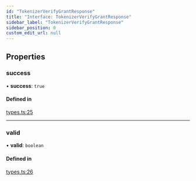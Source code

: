 ```yaml
---
id: "TokenizerVerifyGrantResponse"
title: "Interface: TokenizerVerifyGrantResponse"
sidebar_label: "TokenizerVerifyGrantResponse"
sidebar_position: 0
custom_edit_url: null
---
```


## Properties

### success

• **success**: ``true``

#### Defined in

[types.ts:25](https://github.com/refinery-labs/lunasec-monorepo/blob/59906a9/js/sdks/packages/tokenizer-sdk/src/types.ts#L25)

___

### valid

• **valid**: `boolean`

#### Defined in

[types.ts:26](https://github.com/refinery-labs/lunasec-monorepo/blob/59906a9/js/sdks/packages/tokenizer-sdk/src/types.ts#L26)
